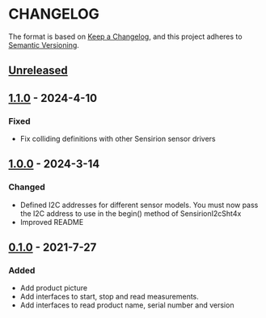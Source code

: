 # CHANGELOG

The format is based on [Keep a Changelog](https://keepachangelog.com/en/1.0.0/),
and this project adheres to [Semantic Versioning](https://semver.org/spec/v2.0.0.html).

## [Unreleased] 

## [1.1.0] - 2024-4-10

### Fixed

- Fix colliding definitions with other Sensirion sensor drivers
## [1.0.0] - 2024-3-14

### Changed

- Defined I2C addresses for different sensor models. You must now pass the I2C address to use in the begin() method of SensirionI2cSht4x
- Improved README
## [0.1.0] - 2021-7-27

### Added

- Add product picture
- Add interfaces to start, stop and read measurements.
- Add interfaces to read product name, serial number and version

[Unreleased]: https://github.com/Sensirion/raspberry-pi-i2c-sht4x/compare/1.1.0...HEAD
[1.1.0]: https://github.com/Sensirion/raspberry-pi-i2c-sht4x/compare/1.0.0...1.1.0
[1.0.0]: https://github.com/Sensirion/raspberry-pi-i2c-sht4x/compare/0.1.0...1.0.0
[0.1.0]: https://github.com/Sensirion/raspberry-pi-i2c-sht4x/releases/tag/0.1.0